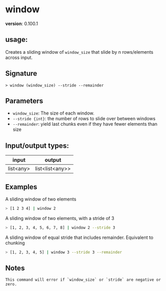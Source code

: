 # window

**version**: 0.100.1

## **usage**:

Creates a sliding window of `window_size` that slide by n rows/elements across input.

## Signature

`> window (window_size) --stride --remainder`

## Parameters

- `window_size`: The size of each window.
- `--stride {int}`: the number of rows to slide over between windows
- `--remainder`: yield last chunks even if they have fewer elements than size

## Input/output types:

| input       | output              |
| ----------- | ------------------- |
| list\<any\> | list\<list\<any\>\> |

## Examples

A sliding window of two elements

```bash
> [1 2 3 4] | window 2
```

A sliding window of two elements, with a stride of 3

```bash
> [1, 2, 3, 4, 5, 6, 7, 8] | window 2 --stride 3
```

A sliding window of equal stride that includes remainder. Equivalent to chunking

```bash
> [1, 2, 3, 4, 5] | window 3 --stride 3 --remainder
```

## Notes

```text
This command will error if `window_size` or `stride` are negative or zero.
```
